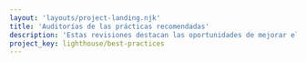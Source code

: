 ```yaml
---
layout: 'layouts/project-landing.njk'
title: 'Auditorías de las prácticas recomendadas'
description: 'Estas revisiones destacan las oportunidades de mejorar el estado general del código de su aplicación web.'
project_key: lighthouse/best-practices
---
```


